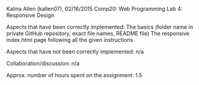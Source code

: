 Kalina Allen (kallen07), 02/16/2015
Comp20: Web Programming
Lab 4: Responsive Design

Aspects that have been correctly implemented:
	The basics (folder name in private GitHub repository, exact file names, README file)
	The responsive index.html page following all the given instructions

Aspects that have not been correctly implemented:
	n/a

Collaboration/discussion:
	n/a

Approx. number of hours spent on the assignment:
	1.5  
